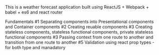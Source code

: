 This is a weather forecast application built using ReactJS + Webpack + babel + es6 and react router

Fundamentals
	#1 Separating components into Presentational components and Container components
	#2 Creating reuable components
	#3 Creating stateless components, stateless functional components, private stateless functional components
	#3 Passing context from one route to another and transition from one route to another
	#5 Validation using react prop types - for both type and manadatory
